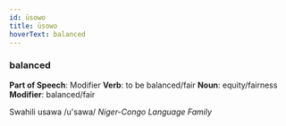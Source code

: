 ```yaml
---
id: üsowo
title: üsowo
hoverText: balanced
---
```


### balanced

**Part of Speech**: Modifier
**Verb**: to be balanced/fair
**Noun**: equity/fairness
**Modifier**: balanced/fair

Swahili usawa /u'sawa/
*Niger-Congo Language Family*